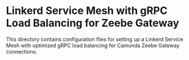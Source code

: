 # Linkerd Service Mesh with gRPC Load Balancing for Zeebe Gateway

This directory contains configuration files for setting up a Linkerd Service Mesh
with optimized gRPC load balancing for Camunda Zeebe Gateway connections.
